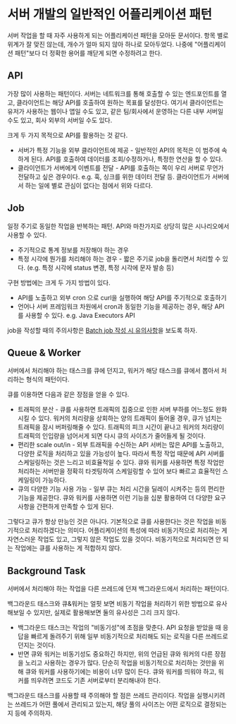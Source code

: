 # 서버 개발의 일반적인 어플리케이션 패턴

서버 작업을 할 때 자주 사용하게 되는 어플리케이션 패턴을 모아둔 문서이다. 항목 별로 위계가 잘 맞진 않는데, 개수가 얼마 되지 않아 하나로 모아두었다. 나중에 "어플리케이션 패턴"보다 더 정확한 용어를 깨닫게 되면 수정하려고 한다.

## API

가장 많이 사용하는 패턴이다. 서버는 네트워크를 통해 호출할 수 있는 엔드포인트를 열고, 클라이언트는 해당 API를 호출하여 원하는 목표를 달성한다. 여기서 클라이언트는 유저가 사용하는 웹이나 앱일 수도 있고, 같은 팀/회사에서 운영하는 다른 내부 서버일 수도 있고, 회사 외부의 서버일 수도 있다.

크게 두 가지 목적으로 API를 활용하는 것 같다.

- 서버가 특정 기능을 외부 클라이언트에 제공 - 일반적인 API의 목적은 이 범주에 속하게 된다. API를 호출하여 데이터를 조회/수정하거나, 특정한 연산을 할 수 있다.
- 클라이언트가 서버에게 이벤트를 전달 - API를 호출하는 쪽이 우리 서버로 무언가 전달하고 싶은 경우이다. e.g. 훅, 싱크를 위한 데이터 전달 등. 클라이언트가 서버에서 하는 일에 별로 관심이 없다는 점에서 위와 다르다.

## Job

일정 주기로 동일한 작업을 반복하는 패턴. API와 마찬가지로 상당히 많은 시나리오에서 사용할 수 있다.

- 주기적으로 통계 정보를 저장해야 하는 경우
- 특정 시각에 뭔가를 처리해야 하는 경우 - 짧은 주기로 job을 돌리면서 처리할 수 있다. (e.g. 특정 시각에 status 변경, 특정 시각에 문자 발송 등)

구현 방법에는 크게 두 가지 방법이 있다.

- API를 노출하고 외부 cron 으로 curl을 실행하여 해당 API를 주기적으로 호출하기
- 언어나 서버 프레임워크 차원에서 cron과 동일한 기능을 제공하는 경우, 해당 API를 사용할 수 있다. e.g. Java Executors API

job을 작성할 때의 주의사항은 [Batch job 작성 시 유의사항](/situations-and-patterns/batch-job.md)을 보도록 하자.

## Queue & Worker

서버에서 처리해야 하는 태스크를 큐에 던지고, 워커가 해당 태스크를 큐에서 뽑아서 처리하는 형식의 패턴이다.

큐를 이용하면 다음과 같은 장점을 얻을 수 있다.

- 트래픽의 분산 - 큐를 사용하면 트래픽의 집중으로 인한 서버 부하를 어느정도 완화시킬 수 있다. 워커의 처리량을 상회하는 양의 트래픽이 들어올 경우, 큐가 넘치는 트래픽을 잠시 버퍼링해줄 수 있다. 트래픽의 피크 시간이 끝나고 워커의 처리량이 트래픽의 인입량을 넘어서게 되면 다시 큐의 사이즈가 줄어들게 될 것이다.
- 편리한 scale out/in - 외부 트래픽을 수신하는 API 서버는 많은 API를 노출하고, 다양한 로직을 처리하고 있을 가능성이 높다. 따라서 특정 작업 때문에 API 서버를 스케일링하는 것은 느리고 비효율적일 수 있다. 큐와 워커를 사용하면 특정 작업만 처리하는 서버만을 정확히 타겟팅하여 스케일링할 수 있어 보다 빠르고 효율적인 스케일링이 가능하다.
- 큐의 다양한 기능 사용 가능 - 일부 큐는 처리 시간을 딜레이 시켜주는 등의 편리한 기능을 제공한다. 큐와 워커를 사용하면 이런 기능을 십분 활용하여 더 다양한 요구사항을 간편하게 만족할 수 있게 된다.

그렇다고 큐가 항상 만능인 것은 아니다. 기본적으로 큐를 사용한다는 것은 작업을 비동기적으로 처리하겠다는 의미다. 어플리케이션의 특성에 따라 비동기적으로 처리하는 게 자연스러운 작업도 있고, 그렇지 않은 작업도 있을 것이다. 비동기적으로 처리되면 안 되는 작업에는 큐를 사용하는 게 적합하지 않다.

## Background Task

서버에서 처리해야 하는 작업을 다른 쓰레드에 던져 백그라운드에서 처리하는 패턴이다.

백그라운드 태스크와 큐&워커는 얼핏 보면 비동기 작업을 처리하기 위한 방법으로 유사해보일 수 있지만, 실제로 활용해보면 둘의 유사성은 그리 크지 않다.

- 백그라운드 태스크는 작업의 "비동기성"에 초점을 맞춘다. API 요청을 받았을 때 응답을 빠르게 돌려주기 위해 일부 비동기적으로 처리해도 되는 로직을 다른 쓰레드로 던지는 것이다.
- 반면 큐와 워커는 비동기성도 중요하긴 하지만, 위의 언급된 큐와 워커의 다른 장점을 노리고 사용하는 경우가 많다. 단순히 작업을 비동기적으로 처리하는 것만을 위해 큐와 워커를 사용하기에는 비용이 너무 많이 든다. 큐와 워커를 띄워야 하고, 워커를 띄우려면 코드도 기존 서버로부터 분리해내야 한다.

백그라운드 태스크를 사용할 때 주의해야 할 점은 쓰레드 관리이다. 작업을 실행시키려는 쓰레드가 어떤 풀에서 관리되고 있는지, 해당 풀의 사이즈는 어떤 로직으로 결정되는지 등에 주의하자.
